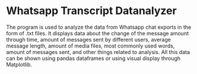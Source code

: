 # Whatsapp Transcript Datanalyzer
 The program is used to analyze the data from Whatsapp chat exports in the form of .txt files. It displays data about the change of the message amount through time, amount of messages sent by different users, average message length, amount of media files, most commonly used words, amount of messages sent, and other things related to analysis. All this data can be shown using pandas dataframes or using visual display through Matplotlib.

